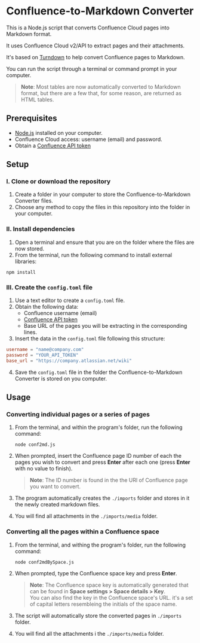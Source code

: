 # Confluence-to-Markdown Converter

This is a Node.js script that converts Confluence Cloud pages into Markdown format.

It uses Confluence Cloud v2/API to extract pages and their attachments.

It's based on [Turndown](https://github.com/mixmark-io/turndown) to help convert Confluence pages to Markdown.

You can run the script through a terminal or command prompt in your computer.

> **Note**: Most tables are now automatically converted to Markdown format, but there are a few that, for some reason, are returned as HTML tables. 

## Prerequisites

- [Node.js](https://nodejs.org/) installed on your computer.
- Confluence Cloud access: username (email) and password.
- Obtain a [Confluence API token](https://support.atlassian.com/atlassian-account/docs/manage-api-tokens-for-your-atlassian-account/)

## Setup

### I. Clone or download the repository

1. Create a folder in your computer to store the Confluence-to-Markdown Converter files.
2. Choose any method to copy the files in this repository into the folder in your computer.

### II. Install dependencies

1. Open a terminal and ensure that you are on the folder where the files are now stored.
2. From the terminal, run the following command to install external libraries:

```shell
npm install
```

### III. Create the `config.toml` file

1. Use a text editor to create a `config.toml` file.
2. Obtain the following data:
   - Confluence username (email)
   - [Confluence API token](https://support.atlassian.com/atlassian-account/docs/manage-api-tokens-for-your-atlassian-account/)
   - Base URL of the pages you will be extracting in the corresponding lines.
3. Insert the data in the `config.toml` file following this structure:
```toml
username = "name@company.com"
password = "YOUR_API_TOKEN"
base_url = "https://company.atlassian.net/wiki"
```
4. Save the `config.toml` file in the folder the Confluence-to-Markdown Converter is stored on you computer.

## Usage

### Converting individual pages or a series of pages

1. From the terminal, and within the program's folder, run the following command:

    ```shell
    node conf2md.js
    ```

2. When prompted, insert the Confluence page ID number of each the pages you wish to convert and press **Enter** after each one (press **Enter** with no value to finish).

    > **Note**: The ID number is found in the the URl of Confluence page you want to convert.

3. The program automatically creates the `./imports` folder and stores in it the newly created markdown files. 
   
4. You will find all attachments in the `./imports/media` folder.

### Converting all the pages within a Confluence space

1. From the terminal, and withing the program's folder, run the following command:
   
   ```shell
   node conf2mdBySpace.js
   ```

2. When prompted, type the Confluence space key and press **Enter**.
   
   > **Note**: The Confluence space key is automatically generated that can be found in **Space settings > Space details > Key**.  
   > You can also find the key in the Confluence space's URL. it's a set of capital letters resembleing the initials of the space name.

3. The script will automatically store the converted pages in `./imports` folder.
4. You will find all the attachments i the `./imports/media` folder.
